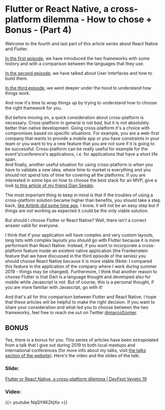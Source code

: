 # Flutter or React Native, a cross-platform dilemma - How to chose + Bonus - (Part 4)


Welcome to the fourth and last part of this article series about React Native and Flutter. 

[In the first episode](http://marcogomiero.com/posts/2019/rn-flutter-dilemma-1-intro/), we have introduced the two frameworks with some history and with a comparison between the languages that they use.

[In the second episode](http://marcogomiero.com/posts/2019/rn-flutter-dilemma-2-ui/), we have talked about User Interfaces and how to build them. 

[In the third episode](http://marcogomiero.com/posts/2019/rn-flutter-dilemma-3-under-hood/), we went deeper under the hood to understand how things work.

And now it's time to wrap things up by trying to understand how to choose the right framework for you.

But before moving on, a quick consideration about cross-platform is necessary. Cross-platform in general is not bad, but it is not absolutely better than native development. Going cross-platform it's a choice with compromises based on specific situations. For example, you are a web-first company that wants to provide a mobile app or you have constraints in your team or you want to try a new feature that you are not sure if it is going to be successful. 
Cross-platform can be really useful for example for the event's/conference's applications, i.e. for applications that have a short life span.  
And finally, another useful situation for using cross-platform is when you have to validate a new idea, where time to market is everything and you should not spend lots of time for covering all the platforms. If you are interested in some tips on how to choose the best stack for an MVP, give a look [to this article of my friend Gian Segato](https://giansegato.com/essays/a-technical-framework-for-early-stage-startups/).

The most important thing to keep in mind is that if the troubles of using a cross-platform solution became higher than benefits, you should take a step back, [like Airbnb did some time ago](https://medium.com/airbnb-engineering/sunsetting-react-native-1868ba28e30a). I know, it will not be an easy step but if things are not working as expected it could be the only viable solution.

But should I choose Flutter or React Native? Well, there isn't a correct answer valid for everyone.

I think that if your application will have complex and very custom layouts, long lists with complex layouts you should go with Flutter because it is more performant than React Native. Instead, if you want to incorporate a cross-platform feature inside an existent native application (the Frankenstein feature that we have discussed in the third episode of the series) you should choose React Native because it is more stable (Note: I compared this feature in the application of the company where I work during summer 2019 - things may be changed). Furthermore, I think that another reason to choose Flutter is that Dart is a language thought and developed also for mobile while Javascript is not. But of course, this is a personal thought, if you are more familiar with Javascript, go with it!

And that's all for this comparison between Flutter and React Native. I hope that these articles will be helpful to make the right decision. If you want to share your consideration and what led you to choose between the two frameworks, feel free to reach me out on Twitter [@marcoGomier](https://twitter.com/marcoGomier).

## BONUS

Yes, there is a bonus for you. This series of articles have been extrapolated from a talk that I give out during 2019 to both local meetups and international conferences (for more info about my talks, visit [the talks section of the website](https://www.marcogomiero.com/talks/)).
Here's the video and the slides of the talk:

### Slide:
[Flutter or React Native, a cross-platform dilemma | DevFest Veneto 19](https://speakerdeck.com/prof18/flutter-or-react-native-a-cross-platform-dilemma-devfest-veneto-19)

<script async class="speakerdeck-embed" data-id="02923dd271234bfe93db88058e894bab" data-ratio="1.77777777777778" src="//speakerdeck.com/assets/embed.js"></script>

### Video: 
{{< youtube NqQY4K2hjXo >}}
